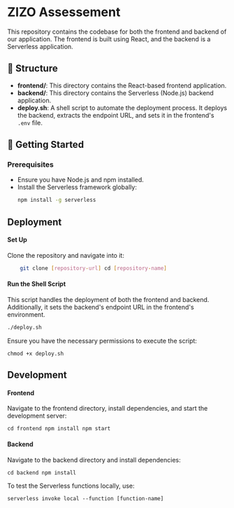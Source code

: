 # ZIZO Assessement

This repository contains the codebase for both the frontend and backend of our application. The frontend is built using React, and the backend is a Serverless application.

## 📂 Structure

- **frontend/**: This directory contains the React-based frontend application.
- **backend/**: This directory contains the Serverless (Node.js) backend application.
- **deploy.sh**: A shell script to automate the deployment process. It deploys the backend, extracts the endpoint URL, and sets it in the frontend's `.env` file.

## 🚀 Getting Started

### Prerequisites

- Ensure you have Node.js and npm installed.
- Install the Serverless framework globally: 
    ```bash
    npm install -g serverless
## Deployment

#### Set Up
Clone the repository and navigate into it:
```bash
    git clone [repository-url] cd [repository-name]
 ```
 #### Run the Shell Script
This script handles the deployment of both the frontend and backend. Additionally, it sets the backend's endpoint URL in the frontend's environment.

```bash
./deploy.sh
```
Ensure you have the necessary permissions to execute the script:
```
chmod +x deploy.sh
```

## Development

#### Frontend
Navigate to the frontend directory, install dependencies, and start the development server:
```
cd frontend npm install npm start
```
#### Backend
Navigate to the backend directory and install dependencies:
```
cd backend npm install
```
To test the Serverless functions locally, use:
```
serverless invoke local --function [function-name]
```
